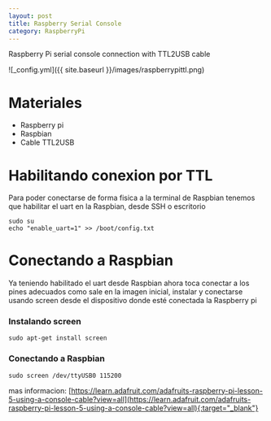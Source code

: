 ```yaml
---
layout: post
title: Raspberry Serial Console
category: RaspberryPi
---
```


Raspberry Pi serial console connection with TTL2USB cable

![_config.yml]({{ site.baseurl }}/images/raspberrypittl.png)

# Materiales

* Raspberry pi
* Raspbian
* Cable TTL2USB

# Habilitando conexion por TTL
Para poder conectarse de forma fisica a la terminal de Raspbian tenemos que habilitar el uart en la Raspbian, desde SSH o escritorio

```
sudo su
echo "enable_uart=1" >> /boot/config.txt
```

# Conectando a Raspbian
Ya teniendo habilitado el uart desde Raspbian ahora toca conectar a los pines adecuados como sale en la imagen inicial, instalar y conectarse usando screen desde el dispositivo donde esté conectada la Raspberry pi

### Instalando screen
```
sudo apt-get install screen
```

### Conectando a Raspbian
```
sudo screen /dev/ttyUSB0 115200
```

mas informacion: [https://learn.adafruit.com/adafruits-raspberry-pi-lesson-5-using-a-console-cable?view=all](https://learn.adafruit.com/adafruits-raspberry-pi-lesson-5-using-a-console-cable?view=all){:target="_blank"}


